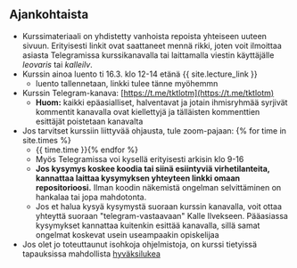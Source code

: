 ## Ajankohtaista

- Kurssimateriaali on yhdistetty vanhoista repoista yhteiseen uuteen sivuun. Erityisesti linkit ovat saattaneet mennä rikki, joten voit ilmoittaa asiasta Telegramissa kurssikanavalla tai laittamalla viestin käyttäjälle _leovaris_ tai _kalleilv_.
- Kurssin ainoa luento ti 16.3. klo 12-14 etänä {{ site.lecture_link }}
  - luento tallennetaan, linkki tulee tänne myöhemmn
- Kurssin Telegram-kanava: [https://t.me/tktlotm](https://t.me/tktlotm)
  - **Huom:** kaikki epäasialliset, halventavat ja jotain ihmisryhmää syrjivät kommentit kanavalla ovat kiellettyjä ja tälläisten kommenttien esittäjät poistetaan kanavalta
- Jos tarvitset kurssiin liittyvää ohjausta, tule zoom-pajaan: {% for time in site.times %}
    - {{ time.time }}{% endfor %}
  - Myös Telegramissa voi kysellä erityisesti arkisin klo 9-16
  - **Jos kysymys koskee koodia tai siinä esiintyviä virhetilanteita, kannattaa laittaa kysymyksen yhteyteen linkki omaan repositorioosi.** Ilman koodin näkemistä ongelman selvittäminen on hankalaa tai jopa mahdotonta.
  - Jos et halua kysyä kysymystä suoraan kurssin kanavalla, voit ottaa yhteyttä suoraan "telegram-vastaavaan" Kalle Ilvekseen. Pääasiassa kysymykset kannattaa kuitenkin esittää kanavalla, sillä samat ongelmat koskevat usein useampaakin opiskelijaa
- Jos olet jo toteuttaunut isohkoja ohjelmistoja, on kurssi tietyissä tapauksissa mahdollista [hyväksilukea](/hyvaksiluku)

